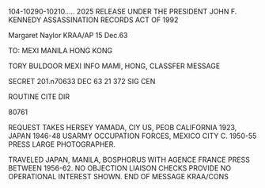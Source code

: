 104-10290-10210..... 2025 RELEASE UNDER THE PRESIDENT JOHN F. KENNEDY ASSASSINATION RECORDS ACT OF 1992

Margaret Naylor
KRAA/AP
15 Dec.63

TO:
MEXI MANILA HONG KONG

TORY BULDOOR MEXI INFO MAMI, HONG,
CLASSFER MESSAGE

SECRET
201.n70633
DEC 63 21 372
SIG CEN

ROUTINE
CITE DIR

80761

REQUEST TAKES HERSEY YAMADA, CIY US, PEOB CALIFORNIA 1923, JAPAN 1946-48
USARMY OCCUPATION FORCES, MEXICO CITY C. 1950-55 PRESS LARGE PHOTOGRAPHER.

TRAVELED JAPAN, MANILA, BOSPHORUS WITH AGENCE FRANCE PRESS BETWEEN 1956-62.
NO OBJECTION LIAISON CHECKS PROVIDE NO OPERATIONAL INTEREST SHOWN.
END OF MESSAGE
KRAA/CONS
